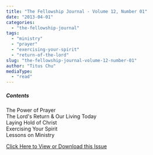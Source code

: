 ```yaml
---
title: "The Fellowship Journal - Volume 12, Number 01"
date: "2013-04-01"
categories: 
  - "the-fellowship-journal"
tags: 
  - "ministry"
  - "prayer"
  - "exercising-your-spirit"
  - "return-of-the-lord"
slug: "the-fellowship-journal-volume-12-number-01"
author: "Titus Chu"
mediaType: 
  - "read"
---
```


##### Contents

The Power of Prayer  
The Lord's Return & Our Living Today  
Laying Hold of Christ  
Exercising Your Spirit  
Lessons on Ministry

[Click Here to View or Download this Issue](/wp-content/uploads/fj-2013-04-vol-12-num-01.pdf)
